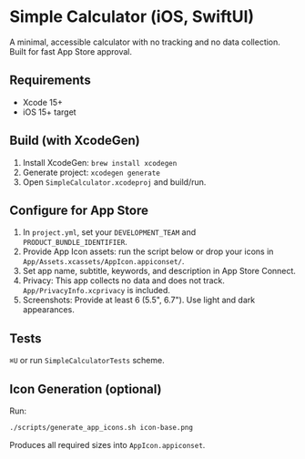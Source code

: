 # Simple Calculator (iOS, SwiftUI)

A minimal, accessible calculator with no tracking and no data collection. Built for fast App Store approval.

## Requirements
- Xcode 15+
- iOS 15+ target

## Build (with XcodeGen)
1. Install XcodeGen: `brew install xcodegen`
2. Generate project: `xcodegen generate`
3. Open `SimpleCalculator.xcodeproj` and build/run.

## Configure for App Store
1. In `project.yml`, set your `DEVELOPMENT_TEAM` and `PRODUCT_BUNDLE_IDENTIFIER`.
2. Provide App Icon assets: run the script below or drop your icons in `App/Assets.xcassets/AppIcon.appiconset/`.
3. Set app name, subtitle, keywords, and description in App Store Connect.
4. Privacy: This app collects no data and does not track. `App/PrivacyInfo.xcprivacy` is included.
5. Screenshots: Provide at least 6 (5.5", 6.7"). Use light and dark appearances.

## Tests
`⌘U` or run `SimpleCalculatorTests` scheme.

## Icon Generation (optional)
Run:
```bash
./scripts/generate_app_icons.sh icon-base.png
```
Produces all required sizes into `AppIcon.appiconset`.
